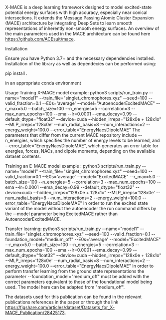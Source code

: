 X-MACE is a deep learning framework designed to model excited-state potential energy surfaces with high accuracy, especially near conical intersections. It extends the Message Passing Atomic Cluster Expansion (MACE) architecture by integrating Deep Sets to learn smooth representations of inherently non-smooth energy surfaces.
An overview of the main parameters used in the MACE architecture can be found here https://github.com/ACEsuit/mace.

Installation

Ensure you have Python 3.7+ and the necessary dependencies installed. Installation of the library as well as dependecies can be performed using:

pip install .

in an appropriate conda environment

Usage
Training X-MACE model example:
python3 scripts/run_train.py --name="model1" --train_file="singlet_chromophores.xyz" --seed=100 --valid_fraction=0.1 --E0s='average' --model="AutoencoderExcitedMACE" --r_max=5.0 --batch_size=100 --n_energies=5 --correlation=3 --max_num_epochs=100 --ema --lr=0.0001 --ema_decay=0.99 --default_dtype="float32" --device=cuda --hidden_irreps="128x0e + 128x1o" --MLP_irreps='128x0e' --num_radial_basis=8 --num_interactions=2 --energy_weight=100.0 --error_table="EnergyNacsDipoleMAE"
The parameters that differ from the current MACE repository include --n_energies, which specifies the number of energy levels to be learned, and --error_table="EnergyNacsDipoleMAE", which generates an error table for energies, forces, NACs, and dipole moments, depending on the available dataset contents.

Training an E-MACE model example :
python3 scripts/run_train.py --name="model1" --train_file="singlet_chromophores.xyz" --seed=100 --valid_fraction=0.1 --E0s='average' --model="ExcitedMACE" --r_max=5.0 --batch_size=100 --n_energies=5 --correlation=3 --max_num_epochs=100 --ema --lr=0.0001 --ema_decay=0.99 --default_dtype="float32" --device=cuda --hidden_irreps="128x0e + 128x1o" --MLP_irreps='128x0e' --num_radial_basis=8 --num_interactions=2 --energy_weight=100.0 --error_table="EnergyNacsDipoleMAE"
In order to run the excited state variant of the model without the autoencoder the run command differs by the --model parameter being ExcitedMACE rather than AutoencoderExcitedMACE.

Transfer learning:
python3 scripts/run_train.py --name="model1" --train_file="singlet_chromophores.xyz" --seed=100 --valid_fraction=0.1 --foundation_model="medium_off" --E0s='average' --model="ExcitedMACE" --r_max=5.0 --batch_size=100 --n_energies=5 --correlation=3 --max_num_epochs=100 --ema --lr=0.0001 --ema_decay=0.99 --default_dtype="float32" --device=cuda --hidden_irreps="128x0e + 128x1o" --MLP_irreps='128x0e' --num_radial_basis=8 --num_interactions=2 --energy_weight=100.0 --error_table="EnergyNacsDipoleMAE"
In order to perform transfer learning from the ground state representations the parameter --foundation_model="medium_off" must be added with the correct parameters equivalent to those of the foundational model being used. The model here can be adapted from "medium_off". 

The datasets used for this publication can be found in the relevant publications references in the paper or through the link https://figshare.com/articles/dataset/Datasets_for_X-MACE_Publication/28425173. 
